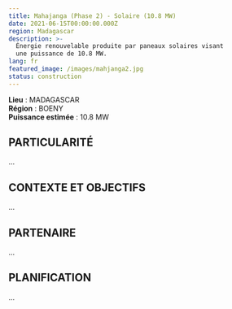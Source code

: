 ```yaml
---
title: Mahajanga (Phase 2) - Solaire (10.8 MW)
date: 2021-06-15T00:00:00.000Z
region: Madagascar
description: >-
  Énergie renouvelable produite par paneaux solaires visant
  une puissance de 10.8 MW.
lang: fr
featured_image: /images/mahjanga2.jpg
status: construction
---
```

**Lieu** : MADAGASCAR<br>
**Région** : BOENY<br>
**Puissance estimée** : 10.8 MW<br>

## PARTICULARITÉ

...

## CONTEXTE ET OBJECTIFS

...

## PARTENAIRE

...

## PLANIFICATION

...

